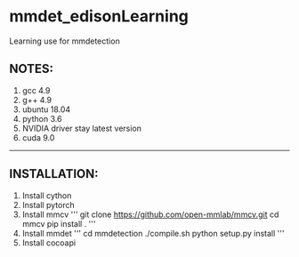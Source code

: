 # mmdet_edisonLearning
Learning use for mmdetection

## NOTES:
1. gcc 4.9
2. g++ 4.9
3. ubuntu 18.04
4. python 3.6
5. NVIDIA driver stay latest version
6. cuda 9.0 

------------------------------------------------------------
## INSTALLATION:
1. Install cython
2. Install pytorch
3. Install mmcv
'''
        git clone https://github.com/open-mmlab/mmcv.git
        cd mmcv
        pip install .
'''
4. Install mmdet
'''
        cd mmdetection
        ./compile.sh
        python setup.py install
'''
5. Install cocoapi
